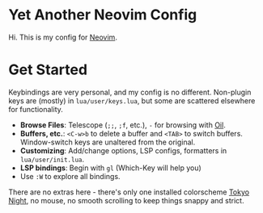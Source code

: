 # Yet Another Neovim Config

Hi. This is my config for [Neovim](http://neovim.io).

# Get Started

Keybindings are very personal, and my config is no different.
Non-plugin keys are (mostly) in `lua/user/keys.lua`, but some are scattered elsewhere for functionality.

* **Browse Files**: Telescope (`;;`, `;f`, etc.), `-` for browsing with [Oil](https://github.com/stevearc/oil.nvim).
* **Buffers, etc.**: `<C-w>b` to delete a buffer and `<TAB>` to switch buffers. Window-switch keys are unaltered from the original.
* **Customizing**: Add/change options, LSP configs, formatters in `lua/user/init.lua`.
* **LSP bindings**: Begin with `gl` (Which-Key will help you)
* Use `:W` to explore all bindings.

There are no extras here - there's only one installed colorscheme [Tokyo Night](https://github.com/folke/tokyonight.nvim),
no mouse, no smooth scrolling to keep things snappy and strict.
